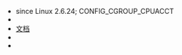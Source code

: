 - since Linux 2.6.24; CONFIG_CGROUP_CPUACCT
-
- [文档](https://github.com/torvalds/linux/blob/master/Documentation/admin-guide/cgroup-v1/cpuacct.rst)
-
-